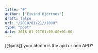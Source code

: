 ```yaml
---
title: "#"
author: ["Eivind Hjertnes"]
draft: false
url: "/2018/01/21//1000"
type: "post"
date: 2018-01-21T01:00:00+01:00
---
```


[@jack][1](https://micro.blog/jack) your 56mm is the apd or non APD?
